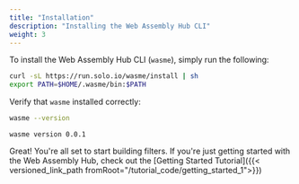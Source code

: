 ```yaml
---
title: "Installation"
description: "Installing the Web Assembly Hub CLI"
weight: 3
---
```


To install the Web Assembly Hub CLI (`wasme`), simply run the following:

```bash
curl -sL https://run.solo.io/wasme/install | sh
export PATH=$HOME/.wasme/bin:$PATH
```

Verify that `wasme` installed correctly:
```bash
wasme --version
```

```
wasme version 0.0.1
```

Great! You're all set to start building filters. If you're just getting started with the Web Assembly Hub, check out the [Getting Started Tutorial]({{< versioned_link_path fromRoot="/tutorial_code/getting_started_1">}})
